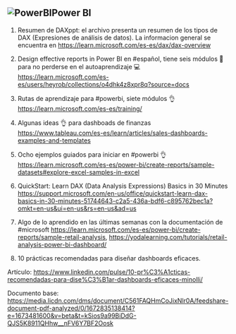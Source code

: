 ## ![PowerBI](https://user-images.githubusercontent.com/82233779/204108116-2a27c514-e70b-4993-b58c-a22a2d4d40a1.PNG)Power BI

1. Resumen de DAXppt: el archivo presenta un resumen de los tipos de DAX (Expresiones de análisis de datos). La informacion general se encuentra en https://learn.microsoft.com/es-es/dax/dax-overview 

2. Design effective reports in Power BI en #español, tiene seis módulos 👣 para no perderse en el autoaprendizaje 💻
https://learn.microsoft.com/es-es/users/heyrob/collections/o4dhk4z8xpr8q?source=docs

3. Rutas de aprendizaje para #powerbi, siete módulos 👌 https://learn.microsoft.com/es-es/training/ 

4. Algunas ideas 👌 para dashboads de finanzas  https://www.tableau.com/es-es/learn/articles/sales-dashboards-examples-and-templates

5. Ocho ejemplos guiados para iniciar en #powerbi 👌 https://learn.microsoft.com/es-es/power-bi/create-reports/sample-datasets#explore-excel-samples-in-excel 

6. QuickStart: Learn DAX (Data Analysis Expressions) Basics in 30 Minutes https://support.microsoft.com/en-us/office/quickstart-learn-dax-basics-in-30-minutes-51744643-c2a5-436a-bdf6-c895762bec1a?omkt=en-us&ui=en-us&rs=en-us&ad=us

7. Algo de lo aprendido en las últimas semanas con la documentación de #microsoft
https://learn.microsoft.com/es-es/power-bi/create-reports/sample-retail-analysis, https://yodalearning.com/tutorials/retail-analysis-power-bi-dashboard/

8. 10 prácticas recomendadas para diseñar dashboards eficaces. 

Artículo: https://www.linkedin.com/pulse/10-pr%C3%A1cticas-recomendadas-para-dise%C3%B1ar-dashboards-eficaces-minolli/

Documento base: https://media.licdn.com/dms/document/C561FAQHmCoJixNlr0A/feedshare-document-pdf-analyzed/0/1672835138414?e=1673481600&v=beta&t=kSios9a99BiDdG-QJS5K8911QHhw__nFV6Y7BF2Oosk


